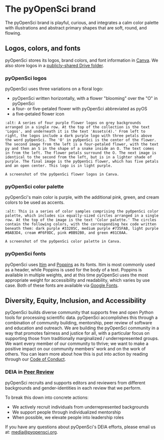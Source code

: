 # The pyOpenSci brand

The pyOpenSci brand is playful, curious, and integrates a calm color palette with illustrations and abstract primary shapes that are soft, round, and flowing.  

## Logos, colors, and fonts

pyOpenSci stores its logos, brand colors, and font information in [Canva](https://www.pyopensci.org/handbook/organization/canva.html). We also store logos in a [publicly-shared Drive folder](https://drive.google.com/drive/folders/1m4cG3JLonP0mQ8y3pBaULMulpja-As0l?usp=drive_link).  

### pyOpenSci logos

pyOpenSci uses three variations on a floral logo: 
* pyOpenSci written horizontally, with a flower "blooming" over the "O" in pyOpenSci
* a four- or five-petaled flower with pyOpenSci abbreviated as pyOS
* a five-petaled flower icon

```{figure} /images/canva-images/pyos-flowers.png
:alt: A series of four purple flower logos on grey backgrounds arranged in a single row. At the top of the collection is the text 'Logos', and underneath it is the text 'Assets(4).' From left to right, the logos include a dark purple logo with three petals above the word pyOpenSci. The 'O' in pyOpenSci is the center of the flower. The second image from the left is a four-petaled flower, with the text py and then an S in the shape of a snake inside an O. The text comes in from the left. The flower petals surround the O. The next image is identical to the second from the left, but is in a lighter shade of purple. The final image is the pyOpenSci flower, which has five petals and an open center. This logo is in light purple.

A screenshot of the pyOpenSci flower logos in Canva.
```

### pyOpenSci color palette

pyOpenSci's main color is purple, with the additional pink, green, and cream colors to be used as accents.  

```{figure} /images/canva-images/pyos-color-palette.png
:alt: This is a series of color samples comprising the pyOpenSci color palette, which includes six equally-sized circles arranged in a single row. At the top of the image is the text 'Color palette.' The circles contain the following colors, with the corresponding hex code written beneath them: dark purple #33205C, medium purple #735FAB, light purple #BAB3D4, cream #F6F0DC, pink #BB92B0, and green #81C0AA.

A screenshot of the pyOpenSci color palette in Canva.
```

### pyOpenSci fonts 

pyOpenSci uses [Itim](https://fonts.google.com/specimen/Itim) and [Poppins](https://fonts.google.com/specimen/Poppins?query=poppins) as its fonts. Itim is most commonly used as a header, while Poppins is used for the body of a text. Poppins is available in multiple weights, and at this time pyOpenSci uses the most appropriate weight for accessibility and readability, which varies by use case. Both of these fonts are available via [Google Fonts](https://fonts.google.com/).  

## Diversity, Equity, Inclusion, and Accessibility

pyOpenSci builds diverse community that supports free and open Python tools for processing scientific data. pyOpenSci accomplishes this through a combination of community building, mentorship, peer review of software and education and outreach. We are building the pyOpenSci community in a way that promotes fairness and justice for all, with a particular focus on supporting those from traditionally marginalized / underrepresented groups. We want every member of our community to thrive; we want to make a positive impact on our community members’ work and on the work of others. You can learn more about how this is put into action by reading through our [Code of Conduct](https://www.pyopensci.org/handbook/CODE_OF_CONDUCT.html).  

### DEIA in [Peer Review](https://www.pyopensci.org/about-peer-review/index.html)

pyOpenSci recruits and supports editors and reviewers from different backgrounds and gender-identities in each review that we perform.

To break this down into concrete actions:
* We actively recruit individuals from underrepresented backgrounds
* We support people through individualized mentorship
* When possible, we elevate people into leadership roles

If you have any questions about pyOpenSci's DEIA efforts, please email us at: [media@pyopensci.org](mailto:pyopensci.org).